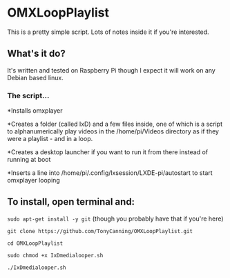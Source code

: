 # OMXLoopPlaylist

This is a pretty simple script. Lots of notes inside it if you're interested.

## What's it do?

It's written and tested on Raspberry Pi though I expect it will work on any Debian based linux.
### The script...
*Installs omxplayer

*Creates a folder (called IxD) and a few files inside, one of which is a script to alphanumerically play videos in the /home/pi/Videos directory as if they were a playlist - and in a loop.

*Creates a desktop launcher if you want to run it from there instead of running at boot

*Inserts a line into /home/pi/.config/lxsession/LXDE-pi/autostart to start omxplayer looping

## To install, open terminal and:

`sudo apt-get install -y git` (though you probably have that if you're here)

`git clone https://github.com/TonyCanning/OMXLoopPlaylist.git`

`cd OMXLoopPlaylist`

`sudo chmod +x IxDmedialooper.sh`

`./IxDmedialooper.sh`
